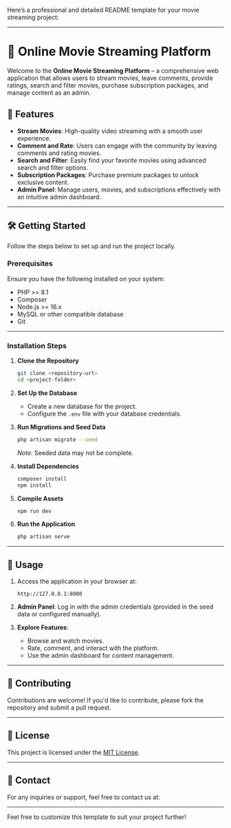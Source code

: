 Here’s a professional and detailed README template for your movie streaming project:  

---

# 🎥 Online Movie Streaming Platform  

Welcome to the **Online Movie Streaming Platform** – a comprehensive web application that allows users to stream movies, leave comments, provide ratings, search and filter movies, purchase subscription packages, and manage content as an admin.  

## 🚀 Features  

- **Stream Movies**: High-quality video streaming with a smooth user experience.  
- **Comment and Rate**: Users can engage with the community by leaving comments and rating movies.  
- **Search and Filter**: Easily find your favorite movies using advanced search and filter options.  
- **Subscription Packages**: Purchase premium packages to unlock exclusive content.  
- **Admin Panel**: Manage users, movies, and subscriptions effectively with an intuitive admin dashboard.  

---

## 🛠️ Getting Started  

Follow the steps below to set up and run the project locally.  

### Prerequisites  

Ensure you have the following installed on your system:  
- PHP >= 8.1  
- Composer  
- Node.js >= 16.x  
- MySQL or other compatible database  
- Git  

---

### Installation Steps  

1. **Clone the Repository**  
   ```bash  
   git clone <repository-url>  
   cd <project-folder>  
   ```  

2. **Set Up the Database**  
   - Create a new database for the project.  
   - Configure the `.env` file with your database credentials.  

3. **Run Migrations and Seed Data**  
   ```bash  
   php artisan migrate --seed  
   ```  
   *Note*: Seeded data may not be complete.  

4. **Install Dependencies**  
   ```bash  
   composer install  
   npm install  
   ```  

5. **Compile Assets**  
   ```bash  
   npm run dev  
   ```  

6. **Run the Application**  
   ```bash  
   php artisan serve  
   ```  

---

## 🌟 Usage  

1. Access the application in your browser at:  
   ```  
   http://127.0.0.1:8000  
   ```  

2. **Admin Panel**: Log in with the admin credentials (provided in the seed data or configured manually).  

3. **Explore Features**:  
   - Browse and watch movies.  
   - Rate, comment, and interact with the platform.  
   - Use the admin dashboard for content management.  

---

## 🤝 Contributing  

Contributions are welcome! If you'd like to contribute, please fork the repository and submit a pull request.  

---

## 📄 License  

This project is licensed under the [MIT License](LICENSE).  

---

## 📧 Contact  

For any inquiries or support, feel free to contact us at:  


---  

Feel free to customize this template to suit your project further!
